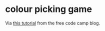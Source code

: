 # colour picking game

Via [this tutorial](https://medium.freecodecamp.org/learn-how-to-manipulate-the-dom-by-building-a-simple-javascript-color-game-1a3aec1d109a) from the free code camp blog.